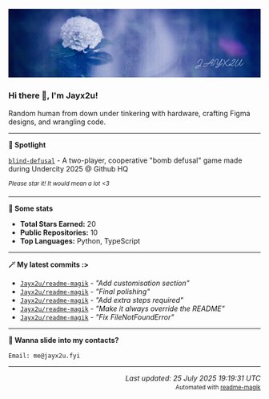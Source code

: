 [![Github Banner](https://github.com/Jayx2u/jayx2u/blob/main/jayx2u-github-banner.png?raw=true)](https://jayx2u.carrd.co)

### Hi there 👋, I'm Jayx2u!

Random human from down under tinkering with hardware, crafting Figma designs, and wrangling code.

---

**💫 Spotlight**

[`blind-defusal`](https://github.com/Jayx2u/blind-defusal) - A two-player, cooperative "bomb defusal" game made during Undercity 2025 @ Github HQ

<sup>*Please star it! It would mean a lot <3*</sup>

---

**📡 Some stats**
- **Total Stars Earned:** 20
- **Public Repositories:** 10
- **Top Languages:** Python, TypeScript

---

**🪄 My latest commits :>**
- [`Jayx2u/readme-magik`](https://github.com/Jayx2u/readme-magik) - *"Add customisation section"*
- [`Jayx2u/readme-magik`](https://github.com/Jayx2u/readme-magik) - *"Final polishing"*
- [`Jayx2u/readme-magik`](https://github.com/Jayx2u/readme-magik) - *"Add extra steps required"*
- [`Jayx2u/readme-magik`](https://github.com/Jayx2u/readme-magik) - *"Make it always override the README"*
- [`Jayx2u/readme-magik`](https://github.com/Jayx2u/readme-magik) - *"Fix FileNotFoundError"*

---

**📮 Wanna slide into my contacts?**
```text
Email: me@jayx2u.fyi
```

---

<p align="right">
  <em>Last updated: 25 July 2025 19:19:31 UTC</em>
  <br>
  <small>Automated with <a href="https://github.com/Jayx2u/readme-magik">readme-magik</a></small>
</p>